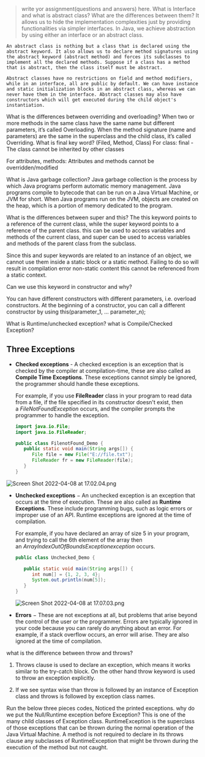 > write yor assignment(questions and answers) here.
What is Interface and what is abstract class? What are the differences between them?
    It allows us to hide the implementation complexities just by providing functionalities via simpler interfaces. In Java, we achieve abstraction by using either an interface or an abstract class.

    An abstract class is nothing but a class that is declared using the abstract keyword. It also allows us to declare method signatures using the abstract keyword (abstract method) and forces its subclasses to implement all the declared methods. Suppose if a class has a method that is abstract, then the class itself must be abstract.

    Abstract classes have no restrictions on field and method modifiers, while in an interface, all are public by default. We can have instance and static initialization blocks in an abstract class, whereas we can never have them in the interface. Abstract classes may also have constructors which will get executed during the child object's instantiation.


What is the differences between overriding and overloading?
  When two or more methods in the same class have the same name but different parameters, it’s called Overloading.
  When the method signature (name and parameters) are the same in the superclass and the child class, it’s called Overriding.
What is final key word? (Filed, Method, Class)
  For class:
  final - The class cannot be inherited by other classes

  For attributes, methods:
  Attributes and methods cannot be overridden/modified

What is Java garbage collection?
  Java garbage collection is the process by which Java programs perform automatic memory management. Java programs compile to bytecode that can be run on a Java Virtual Machine, or JVM for short. When Java programs run on the JVM, objects are created on the heap, which is a portion of memory dedicated to the program.

What is the differences between super and this?
  The this keyword points to a reference of the current class, while the super keyword points to a reference of the parent class. this can be used to access variables and methods of the current class, and super can be used to access variables and methods of the parent class from the subclass.

  Since this and super keywords are related to an instance of an object, we cannot use them inside a static block or a static method. Failing to do so will result in compilation error non-static content this cannot be referenced from a static context.

Can we use this keyword in constructor and why?

  You can have different constructors with different parameters, i.e. overload constructors. At the beginning of a constructor, you can call a different constructor by using this(parameter_1, ... parameter_n);

What is Runtime/unchecked exception? what is Compile/Checked Exception?

## **Three Exceptions**

- **Checked exceptions** - A checked exception is an exception that is checked by the compiler at compilation-time, these are also called as **Compile Time Exceptions**. These exceptions cannot simply be ignored, the programmer should handle these exceptions.

    For example, if you use **FileReader** class in your program to read data from a file, if the file specified in its constructor doesn't exist, then a *FileNotFoundException* occurs, and the compiler prompts the programmer to handle the exception.

    ```java
    import java.io.File;
    import java.io.FileReader;

    public class FilenotFound_Demo {
       public static void main(String args[]) {		
          File file = new File("E://file.txt");
          FileReader fr = new FileReader(file);
       }
    }
    ```


![Screen Shot 2022-04-08 at 17.02.04.png](https://s3-us-west-2.amazonaws.com/secure.notion-static.com/3f6ab1ca-6507-4bd6-951b-f3ec9e49d871/Screen_Shot_2022-04-08_at_17.02.04.png)

- **Unchecked exceptions** − An unchecked exception is an exception that occurs at the time of execution. These are also called as **Runtime Exceptions**. These include programming bugs, such as logic errors or improper use of an API. Runtime exceptions are ignored at the time of compilation.

    For example, if you have declared an array of size 5 in your program, and trying to call the 6th element of the array then an *ArrayIndexOutOfBoundsExceptionexception* occurs.

    ```java
    public class Unchecked_Demo {

       public static void main(String args[]) {
          int num[] = {1, 2, 3, 4};
          System.out.println(num[5]);
       }
    }
    ```

    ![Screen Shot 2022-04-08 at 17.07.03.png](https://s3-us-west-2.amazonaws.com/secure.notion-static.com/b6f9bf5d-72b3-4ca2-8997-4aae8ac384c3/Screen_Shot_2022-04-08_at_17.07.03.png)

- **Errors** − These are not exceptions at all, but problems that arise beyond the control of the user or the programmer. Errors are typically ignored in your code because you can rarely do anything about an error. For example, if a stack overflow occurs, an error will arise. They are also ignored at the time of compilation.

what is the difference between throw and throws?
1. Throws clause is used to declare an exception, which means it works similar to the try-catch block. On the other hand throw keyword is used to throw an exception explicitly.

2. If we see syntax wise than throw is followed by an instance of Exception class and throws is followed by exception class names.

Run the below three pieces codes, Noticed the printed exceptions.  why do we put the Null/Runtime exception before Exception?
This is one of the many child classes of Exception class. RuntimeException is the superclass of those exceptions that can be thrown during the normal operation of the Java Virtual Machine. A method is not required to declare in its throws clause any subclasses of RuntimeException that might be thrown during the execution of the method but not caught.

